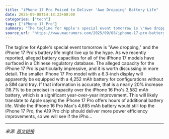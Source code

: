 ```yaml
---
title: "iPhone 17 Pro Poised to Deliver 'Awe Dropping' Battery Life"
date: 2025-09-08T14:18:23+08:00
categories: ["tech"]
tags: ["iPhone 17 Pro"]
summary: "The tagline for Apple's special event tomorrow is \"Awe dropping,\" and the iPhone 17 Pro's battery life might live up to the hype. As we recently reported, alleged battery capacities for all of the iPh"
source_url: "https://www.macrumors.com/2025/09/08/iphone-17-pro-battery-life/"
---
```


The tagline for Apple's special event tomorrow is "Awe dropping," and the iPhone 17 Pro's battery life might live up to the hype. As we recently reported, alleged battery capacities for all of the iPhone 17 models have surfaced in a Chinese regulatory database. The alleged capacity for the iPhone 17 Pro is particularly impressive, and it is worth discussing in more detail. The smaller iPhone 17 Pro model with a 6.3-inch display will apparently be equipped with a 4,252 mAh battery for configurations without a SIM card tray. If that information is accurate, that is a nearly 20% increase (18.7% to be precise) in capacity over the iPhone 16 Pro's 3,582 mAh battery, which is a significant year-over-year improvement. This will likely translate to Apple saying the iPhone 17 Pro offers hours of additional battery life. While the iPhone 16 Pro Max's 4,685 mAh battery would still top the iPhone 17 Pro, the A19 Pro chip should deliver more power efficiency improvements, so we will see if the iPho...

---

*来源: [原文链接](https://www.macrumors.com/2025/09/08/iphone-17-pro-battery-life/)*

